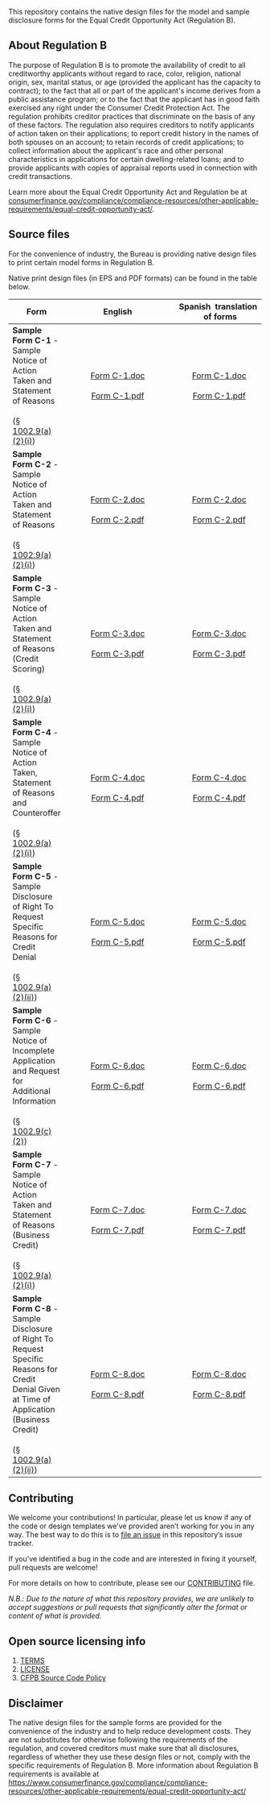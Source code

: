 This repository contains the native design files for the model and sample disclosure forms for the Equal Credit Opportunity Act (Regulation B).


## About Regulation B

The purpose of Regulation B is to promote the availability of credit to all creditworthy applicants without regard to race, color, religion, national origin, sex, marital status, or age (provided the applicant has the capacity to contract); to the fact that all or part of the applicant's income derives from a public assistance program; or to the fact that the applicant has in good faith exercised any right under the Consumer Credit Protection Act.  The regulation prohibits creditor practices that discriminate on the basis of any of these factors.  The regulation also requires creditors to notify applicants of action taken on their applications; to report credit history in the names of both spouses on an account; to retain records of credit applications; to collect information about the applicant's race and other personal characteristics in applications for certain dwelling-related loans; and to provide applicants with copies of appraisal reports used in connection with credit transactions.

Learn more about the Equal Credit Opportunity Act and Regulation be at [consumerfinance.gov/compliance/compliance-resources/other-applicable-requirements/equal-credit-opportunity-act/](https://www.consumerfinance.gov/compliance/compliance-resources/other-applicable-requirements/equal-credit-opportunity-act/).



## Source files

For the convenience of industry, the Bureau is providing native design files to print certain model forms in Regulation B.

Native print design files (in EPS and PDF formats) can be found in the table below.

| Form | &nbsp;&nbsp;&nbsp;&nbsp;&nbsp;&nbsp;&nbsp;&nbsp;&nbsp;&nbsp;&nbsp;&nbsp;&nbsp;&nbsp;&nbsp;&nbsp;English&nbsp;&nbsp;&nbsp;&nbsp;&nbsp;&nbsp;&nbsp;&nbsp;&nbsp;&nbsp;&nbsp;&nbsp;&nbsp;&nbsp;&nbsp;&nbsp; | &nbsp;&nbsp;Spanish&nbsp;&nbsp;translation&nbsp;&nbsp;&nbsp;<br>&nbsp;of&nbsp;forms|
|----------------|:-----:|:-------:|
| **Sample Form C-1** - Sample Notice of Action Taken and Statement of Reasons<br><br>([§ 1002.9(a)(2)(i)](https://www.consumerfinance.gov/rules-policy/regulations/1002/9/#a-2-i)) | [Form C-1.doc](print/Form%20C-1.docx)<br><br>[Form C-1.pdf](print/Form%20C-1_english.pdf) | [Form C-1.doc](print_es/Form%20C-1_es.docx)<br><br>[Form C-1.pdf](print_es/Form%20C-1_es.pdf) |
| **Sample Form C-2** - Sample Notice of Action Taken and Statement of Reasons<br><br>([§ 1002.9(a)(2)(i)](https://www.consumerfinance.gov/rules-policy/regulations/1002/9/#a-2-i)) | [Form C-2.doc](print/Form%20C-2.docx)<br><br>[Form C-2.pdf](print/Form%20C-2_english.pdf) | [Form C-2.doc](print_es/Form%20C-2_es.docx)<br><br>[Form C-2.pdf](print_es/Form%20C-2_es.pdf) |
| **Sample Form C-3** - Sample Notice of Action Taken and Statement of Reasons (Credit Scoring)<br><br>([§ 1002.9(a)(2)(i)](https://www.consumerfinance.gov/rules-policy/regulations/1002/9/#a-2-i)) | [Form C-3.doc](print/Form%20C-3.docx)<br><br>[Form C-3.pdf](print/Form%20C-3_english.pdf) | [Form C-3.doc](print_es/Form%20C-3_es.docx)<br><br>[Form C-3.pdf](print_es/Form%20C-3_es.pdf) |
| **Sample Form C-4** - Sample Notice of Action Taken, Statement of Reasons and Counteroffer<br><br>([§ 1002.9(a)(2)(i)](https://www.consumerfinance.gov/rules-policy/regulations/1002/9/#a-2-i)) | [Form C-4.doc](print/Form%20C-4.docx)<br><br>[Form C-4.pdf](print/Form%20C-4_english.pdf) | [Form C-4.doc](print_es/Form%20C-4_es.docx)<br><br>[Form C-4.pdf](print_es/Form%20C-4_es.pdf) |
| **Sample Form C-5** - Sample Disclosure of Right To Request Specific Reasons for Credit Denial<br><br>([§ 1002.9(a)(2)(ii)](https://www.consumerfinance.gov/rules-policy/regulations/1002/9/#a-2-ii)) | [Form C-5.doc](print/Form%20C-5.docx)<br><br>[Form C-5.pdf](print/Form%20C-5_english.pdf) | [Form C-5.doc](print_es/Form%20C-5_es.docx)<br><br>[Form C-5.pdf](print_es/Form%20C-5_es.pdf) |
| **Sample Form C-6** - Sample Notice of Incomplete Application and Request for Additional Information<br><br>([§ 1002.9(c)(2)](https://www.consumerfinance.gov/rules-policy/regulations/1002/9/#c-2)) | [Form C-6.doc](print/Form%20C-6.docx)<br><br>[Form C-6.pdf](print/Form%20C-6_english.pdf) | [Form C-6.doc](print_es/Form%20C-6_es.docx)<br><br>[Form C-6.pdf](print_es/Form%20C-6_es.pdf) |
| **Sample Form C-7** - Sample Notice of Action Taken and Statement of Reasons (Business Credit)<br><br>([§ 1002.9(a)(2)(i)](https://www.consumerfinance.gov/rules-policy/regulations/1002/9/#a-2-i)) | [Form C-7.doc](print/Form%20C-7.docx)<br><br>[Form C-7.pdf](print/Form%20C-7_english.pdf) | [Form C-7.doc](print_es/Form%20C-7_es.docx)<br><br>[Form C-7.pdf](print_es/Form%20C-7_es.pdf) |
| **Sample Form C-8** - Sample Disclosure of Right To Request Specific Reasons for Credit Denial Given at Time of Application (Business Credit)<br><br>([§ 1002.9(a)(2)(ii)](https://www.consumerfinance.gov/rules-policy/regulations/1002/9/#a-2-ii)) | [Form C-8.doc](print/Form%20C-8.docx)<br><br>[Form C-8.pdf](print/Form%20C-8_english.pdf) | [Form C-8.doc](print_es/Form%20C-8_es.docx)<br><br>[Form C-8.pdf](print_es/Form%20C-8_es.pdf) |

## Contributing

We welcome your contributions! In particular, please let us know if any of the
code or design templates we’ve provided aren’t working for you in any way.
The best way to do this is to [file an issue](https://github.com/cfpb/prepaid-disclosure-files/issues/new)
in this repository’s issue tracker.

If you’ve identified a bug in the code and are interested in fixing it yourself,
pull requests are welcome!

For more details on how to contribute, please see our
[CONTRIBUTING](CONTRIBUTING.md) file.

_N.B.: Due to the nature of what this repository provides, we are unlikely to
accept suggestions or pull requests that significantly alter the format
or content of what is provided._


## Open source licensing info

1.	[TERMS](TERMS.md)
2.	[LICENSE](LICENSE)
3.	[CFPB Source Code Policy](https://cfpb.github.io/source-code-policy/)


## Disclaimer

The native design files for the sample forms are provided for the convenience of the industry and to help reduce development costs. They are not substitutes for otherwise following the requirements of the regulation, and covered creditors must make sure that all disclosures, regardless of whether they use these design files or not, comply with the specific requirements of Regulation B. More information about Regulation B requirements is available at
https://www.consumerfinance.gov/compliance/compliance-resources/other-applicable-requirements/equal-credit-opportunity-act/
